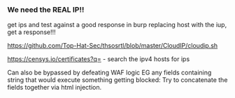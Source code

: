 ### We need the REAL IP!!

get ips and test against a good response in burp replacing host with the iup, get a response!!!

https://github.com/Top-Hat-Sec/thsosrtl/blob/master/CloudIP/cloudip.sh


https://censys.io/certificates?q= - search the ipv4 hosts for ips

Can also be bypassed by defeating WAF logic EG any fields containing string that would execute something getting blocked: Try to concatenate the fields together via html injection.
